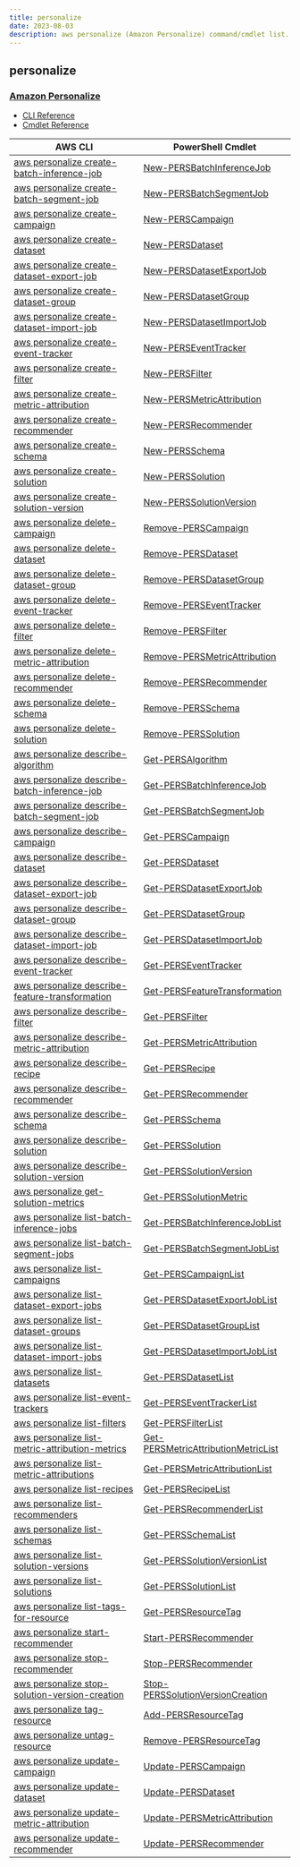 ```yaml
---
title: personalize
date: 2023-08-03
description: aws personalize (Amazon Personalize) command/cmdlet list.
---
```


## personalize

### [Amazon Personalize](https://aws.amazon.com/personalize/)

* [CLI Reference](https://awscli.amazonaws.com/v2/documentation/api/latest/reference/personalize/index.html)
* [Cmdlet Reference](https://docs.aws.amazon.com/powershell/latest/reference/items/AWS_Personalize_cmdlets.html)

|AWS CLI|PowerShell Cmdlet|
|----|----|
|[aws personalize create-batch-inference-job](https://awscli.amazonaws.com/v2/documentation/api/latest/reference/personalize/create-batch-inference-job.html)|[New-PERSBatchInferenceJob](https://docs.aws.amazon.com/powershell/latest/reference/items/New-PERSBatchInferenceJob.html)|
|[aws personalize create-batch-segment-job](https://awscli.amazonaws.com/v2/documentation/api/latest/reference/personalize/create-batch-segment-job.html)|[New-PERSBatchSegmentJob](https://docs.aws.amazon.com/powershell/latest/reference/items/New-PERSBatchSegmentJob.html)|
|[aws personalize create-campaign](https://awscli.amazonaws.com/v2/documentation/api/latest/reference/personalize/create-campaign.html)|[New-PERSCampaign](https://docs.aws.amazon.com/powershell/latest/reference/items/New-PERSCampaign.html)|
|[aws personalize create-dataset](https://awscli.amazonaws.com/v2/documentation/api/latest/reference/personalize/create-dataset.html)|[New-PERSDataset](https://docs.aws.amazon.com/powershell/latest/reference/items/New-PERSDataset.html)|
|[aws personalize create-dataset-export-job](https://awscli.amazonaws.com/v2/documentation/api/latest/reference/personalize/create-dataset-export-job.html)|[New-PERSDatasetExportJob](https://docs.aws.amazon.com/powershell/latest/reference/items/New-PERSDatasetExportJob.html)|
|[aws personalize create-dataset-group](https://awscli.amazonaws.com/v2/documentation/api/latest/reference/personalize/create-dataset-group.html)|[New-PERSDatasetGroup](https://docs.aws.amazon.com/powershell/latest/reference/items/New-PERSDatasetGroup.html)|
|[aws personalize create-dataset-import-job](https://awscli.amazonaws.com/v2/documentation/api/latest/reference/personalize/create-dataset-import-job.html)|[New-PERSDatasetImportJob](https://docs.aws.amazon.com/powershell/latest/reference/items/New-PERSDatasetImportJob.html)|
|[aws personalize create-event-tracker](https://awscli.amazonaws.com/v2/documentation/api/latest/reference/personalize/create-event-tracker.html)|[New-PERSEventTracker](https://docs.aws.amazon.com/powershell/latest/reference/items/New-PERSEventTracker.html)|
|[aws personalize create-filter](https://awscli.amazonaws.com/v2/documentation/api/latest/reference/personalize/create-filter.html)|[New-PERSFilter](https://docs.aws.amazon.com/powershell/latest/reference/items/New-PERSFilter.html)|
|[aws personalize create-metric-attribution](https://awscli.amazonaws.com/v2/documentation/api/latest/reference/personalize/create-metric-attribution.html)|[New-PERSMetricAttribution](https://docs.aws.amazon.com/powershell/latest/reference/items/New-PERSMetricAttribution.html)|
|[aws personalize create-recommender](https://awscli.amazonaws.com/v2/documentation/api/latest/reference/personalize/create-recommender.html)|[New-PERSRecommender](https://docs.aws.amazon.com/powershell/latest/reference/items/New-PERSRecommender.html)|
|[aws personalize create-schema](https://awscli.amazonaws.com/v2/documentation/api/latest/reference/personalize/create-schema.html)|[New-PERSSchema](https://docs.aws.amazon.com/powershell/latest/reference/items/New-PERSSchema.html)|
|[aws personalize create-solution](https://awscli.amazonaws.com/v2/documentation/api/latest/reference/personalize/create-solution.html)|[New-PERSSolution](https://docs.aws.amazon.com/powershell/latest/reference/items/New-PERSSolution.html)|
|[aws personalize create-solution-version](https://awscli.amazonaws.com/v2/documentation/api/latest/reference/personalize/create-solution-version.html)|[New-PERSSolutionVersion](https://docs.aws.amazon.com/powershell/latest/reference/items/New-PERSSolutionVersion.html)|
|[aws personalize delete-campaign](https://awscli.amazonaws.com/v2/documentation/api/latest/reference/personalize/delete-campaign.html)|[Remove-PERSCampaign](https://docs.aws.amazon.com/powershell/latest/reference/items/Remove-PERSCampaign.html)|
|[aws personalize delete-dataset](https://awscli.amazonaws.com/v2/documentation/api/latest/reference/personalize/delete-dataset.html)|[Remove-PERSDataset](https://docs.aws.amazon.com/powershell/latest/reference/items/Remove-PERSDataset.html)|
|[aws personalize delete-dataset-group](https://awscli.amazonaws.com/v2/documentation/api/latest/reference/personalize/delete-dataset-group.html)|[Remove-PERSDatasetGroup](https://docs.aws.amazon.com/powershell/latest/reference/items/Remove-PERSDatasetGroup.html)|
|[aws personalize delete-event-tracker](https://awscli.amazonaws.com/v2/documentation/api/latest/reference/personalize/delete-event-tracker.html)|[Remove-PERSEventTracker](https://docs.aws.amazon.com/powershell/latest/reference/items/Remove-PERSEventTracker.html)|
|[aws personalize delete-filter](https://awscli.amazonaws.com/v2/documentation/api/latest/reference/personalize/delete-filter.html)|[Remove-PERSFilter](https://docs.aws.amazon.com/powershell/latest/reference/items/Remove-PERSFilter.html)|
|[aws personalize delete-metric-attribution](https://awscli.amazonaws.com/v2/documentation/api/latest/reference/personalize/delete-metric-attribution.html)|[Remove-PERSMetricAttribution](https://docs.aws.amazon.com/powershell/latest/reference/items/Remove-PERSMetricAttribution.html)|
|[aws personalize delete-recommender](https://awscli.amazonaws.com/v2/documentation/api/latest/reference/personalize/delete-recommender.html)|[Remove-PERSRecommender](https://docs.aws.amazon.com/powershell/latest/reference/items/Remove-PERSRecommender.html)|
|[aws personalize delete-schema](https://awscli.amazonaws.com/v2/documentation/api/latest/reference/personalize/delete-schema.html)|[Remove-PERSSchema](https://docs.aws.amazon.com/powershell/latest/reference/items/Remove-PERSSchema.html)|
|[aws personalize delete-solution](https://awscli.amazonaws.com/v2/documentation/api/latest/reference/personalize/delete-solution.html)|[Remove-PERSSolution](https://docs.aws.amazon.com/powershell/latest/reference/items/Remove-PERSSolution.html)|
|[aws personalize describe-algorithm](https://awscli.amazonaws.com/v2/documentation/api/latest/reference/personalize/describe-algorithm.html)|[Get-PERSAlgorithm](https://docs.aws.amazon.com/powershell/latest/reference/items/Get-PERSAlgorithm.html)|
|[aws personalize describe-batch-inference-job](https://awscli.amazonaws.com/v2/documentation/api/latest/reference/personalize/describe-batch-inference-job.html)|[Get-PERSBatchInferenceJob](https://docs.aws.amazon.com/powershell/latest/reference/items/Get-PERSBatchInferenceJob.html)|
|[aws personalize describe-batch-segment-job](https://awscli.amazonaws.com/v2/documentation/api/latest/reference/personalize/describe-batch-segment-job.html)|[Get-PERSBatchSegmentJob](https://docs.aws.amazon.com/powershell/latest/reference/items/Get-PERSBatchSegmentJob.html)|
|[aws personalize describe-campaign](https://awscli.amazonaws.com/v2/documentation/api/latest/reference/personalize/describe-campaign.html)|[Get-PERSCampaign](https://docs.aws.amazon.com/powershell/latest/reference/items/Get-PERSCampaign.html)|
|[aws personalize describe-dataset](https://awscli.amazonaws.com/v2/documentation/api/latest/reference/personalize/describe-dataset.html)|[Get-PERSDataset](https://docs.aws.amazon.com/powershell/latest/reference/items/Get-PERSDataset.html)|
|[aws personalize describe-dataset-export-job](https://awscli.amazonaws.com/v2/documentation/api/latest/reference/personalize/describe-dataset-export-job.html)|[Get-PERSDatasetExportJob](https://docs.aws.amazon.com/powershell/latest/reference/items/Get-PERSDatasetExportJob.html)|
|[aws personalize describe-dataset-group](https://awscli.amazonaws.com/v2/documentation/api/latest/reference/personalize/describe-dataset-group.html)|[Get-PERSDatasetGroup](https://docs.aws.amazon.com/powershell/latest/reference/items/Get-PERSDatasetGroup.html)|
|[aws personalize describe-dataset-import-job](https://awscli.amazonaws.com/v2/documentation/api/latest/reference/personalize/describe-dataset-import-job.html)|[Get-PERSDatasetImportJob](https://docs.aws.amazon.com/powershell/latest/reference/items/Get-PERSDatasetImportJob.html)|
|[aws personalize describe-event-tracker](https://awscli.amazonaws.com/v2/documentation/api/latest/reference/personalize/describe-event-tracker.html)|[Get-PERSEventTracker](https://docs.aws.amazon.com/powershell/latest/reference/items/Get-PERSEventTracker.html)|
|[aws personalize describe-feature-transformation](https://awscli.amazonaws.com/v2/documentation/api/latest/reference/personalize/describe-feature-transformation.html)|[Get-PERSFeatureTransformation](https://docs.aws.amazon.com/powershell/latest/reference/items/Get-PERSFeatureTransformation.html)|
|[aws personalize describe-filter](https://awscli.amazonaws.com/v2/documentation/api/latest/reference/personalize/describe-filter.html)|[Get-PERSFilter](https://docs.aws.amazon.com/powershell/latest/reference/items/Get-PERSFilter.html)|
|[aws personalize describe-metric-attribution](https://awscli.amazonaws.com/v2/documentation/api/latest/reference/personalize/describe-metric-attribution.html)|[Get-PERSMetricAttribution](https://docs.aws.amazon.com/powershell/latest/reference/items/Get-PERSMetricAttribution.html)|
|[aws personalize describe-recipe](https://awscli.amazonaws.com/v2/documentation/api/latest/reference/personalize/describe-recipe.html)|[Get-PERSRecipe](https://docs.aws.amazon.com/powershell/latest/reference/items/Get-PERSRecipe.html)|
|[aws personalize describe-recommender](https://awscli.amazonaws.com/v2/documentation/api/latest/reference/personalize/describe-recommender.html)|[Get-PERSRecommender](https://docs.aws.amazon.com/powershell/latest/reference/items/Get-PERSRecommender.html)|
|[aws personalize describe-schema](https://awscli.amazonaws.com/v2/documentation/api/latest/reference/personalize/describe-schema.html)|[Get-PERSSchema](https://docs.aws.amazon.com/powershell/latest/reference/items/Get-PERSSchema.html)|
|[aws personalize describe-solution](https://awscli.amazonaws.com/v2/documentation/api/latest/reference/personalize/describe-solution.html)|[Get-PERSSolution](https://docs.aws.amazon.com/powershell/latest/reference/items/Get-PERSSolution.html)|
|[aws personalize describe-solution-version](https://awscli.amazonaws.com/v2/documentation/api/latest/reference/personalize/describe-solution-version.html)|[Get-PERSSolutionVersion](https://docs.aws.amazon.com/powershell/latest/reference/items/Get-PERSSolutionVersion.html)|
|[aws personalize get-solution-metrics](https://awscli.amazonaws.com/v2/documentation/api/latest/reference/personalize/get-solution-metrics.html)|[Get-PERSSolutionMetric](https://docs.aws.amazon.com/powershell/latest/reference/items/Get-PERSSolutionMetric.html)|
|[aws personalize list-batch-inference-jobs](https://awscli.amazonaws.com/v2/documentation/api/latest/reference/personalize/list-batch-inference-jobs.html)|[Get-PERSBatchInferenceJobList](https://docs.aws.amazon.com/powershell/latest/reference/items/Get-PERSBatchInferenceJobList.html)|
|[aws personalize list-batch-segment-jobs](https://awscli.amazonaws.com/v2/documentation/api/latest/reference/personalize/list-batch-segment-jobs.html)|[Get-PERSBatchSegmentJobList](https://docs.aws.amazon.com/powershell/latest/reference/items/Get-PERSBatchSegmentJobList.html)|
|[aws personalize list-campaigns](https://awscli.amazonaws.com/v2/documentation/api/latest/reference/personalize/list-campaigns.html)|[Get-PERSCampaignList](https://docs.aws.amazon.com/powershell/latest/reference/items/Get-PERSCampaignList.html)|
|[aws personalize list-dataset-export-jobs](https://awscli.amazonaws.com/v2/documentation/api/latest/reference/personalize/list-dataset-export-jobs.html)|[Get-PERSDatasetExportJobList](https://docs.aws.amazon.com/powershell/latest/reference/items/Get-PERSDatasetExportJobList.html)|
|[aws personalize list-dataset-groups](https://awscli.amazonaws.com/v2/documentation/api/latest/reference/personalize/list-dataset-groups.html)|[Get-PERSDatasetGroupList](https://docs.aws.amazon.com/powershell/latest/reference/items/Get-PERSDatasetGroupList.html)|
|[aws personalize list-dataset-import-jobs](https://awscli.amazonaws.com/v2/documentation/api/latest/reference/personalize/list-dataset-import-jobs.html)|[Get-PERSDatasetImportJobList](https://docs.aws.amazon.com/powershell/latest/reference/items/Get-PERSDatasetImportJobList.html)|
|[aws personalize list-datasets](https://awscli.amazonaws.com/v2/documentation/api/latest/reference/personalize/list-datasets.html)|[Get-PERSDatasetList](https://docs.aws.amazon.com/powershell/latest/reference/items/Get-PERSDatasetList.html)|
|[aws personalize list-event-trackers](https://awscli.amazonaws.com/v2/documentation/api/latest/reference/personalize/list-event-trackers.html)|[Get-PERSEventTrackerList](https://docs.aws.amazon.com/powershell/latest/reference/items/Get-PERSEventTrackerList.html)|
|[aws personalize list-filters](https://awscli.amazonaws.com/v2/documentation/api/latest/reference/personalize/list-filters.html)|[Get-PERSFilterList](https://docs.aws.amazon.com/powershell/latest/reference/items/Get-PERSFilterList.html)|
|[aws personalize list-metric-attribution-metrics](https://awscli.amazonaws.com/v2/documentation/api/latest/reference/personalize/list-metric-attribution-metrics.html)|[Get-PERSMetricAttributionMetricList](https://docs.aws.amazon.com/powershell/latest/reference/items/Get-PERSMetricAttributionMetricList.html)|
|[aws personalize list-metric-attributions](https://awscli.amazonaws.com/v2/documentation/api/latest/reference/personalize/list-metric-attributions.html)|[Get-PERSMetricAttributionList](https://docs.aws.amazon.com/powershell/latest/reference/items/Get-PERSMetricAttributionList.html)|
|[aws personalize list-recipes](https://awscli.amazonaws.com/v2/documentation/api/latest/reference/personalize/list-recipes.html)|[Get-PERSRecipeList](https://docs.aws.amazon.com/powershell/latest/reference/items/Get-PERSRecipeList.html)|
|[aws personalize list-recommenders](https://awscli.amazonaws.com/v2/documentation/api/latest/reference/personalize/list-recommenders.html)|[Get-PERSRecommenderList](https://docs.aws.amazon.com/powershell/latest/reference/items/Get-PERSRecommenderList.html)|
|[aws personalize list-schemas](https://awscli.amazonaws.com/v2/documentation/api/latest/reference/personalize/list-schemas.html)|[Get-PERSSchemaList](https://docs.aws.amazon.com/powershell/latest/reference/items/Get-PERSSchemaList.html)|
|[aws personalize list-solution-versions](https://awscli.amazonaws.com/v2/documentation/api/latest/reference/personalize/list-solution-versions.html)|[Get-PERSSolutionVersionList](https://docs.aws.amazon.com/powershell/latest/reference/items/Get-PERSSolutionVersionList.html)|
|[aws personalize list-solutions](https://awscli.amazonaws.com/v2/documentation/api/latest/reference/personalize/list-solutions.html)|[Get-PERSSolutionList](https://docs.aws.amazon.com/powershell/latest/reference/items/Get-PERSSolutionList.html)|
|[aws personalize list-tags-for-resource](https://awscli.amazonaws.com/v2/documentation/api/latest/reference/personalize/list-tags-for-resource.html)|[Get-PERSResourceTag](https://docs.aws.amazon.com/powershell/latest/reference/items/Get-PERSResourceTag.html)|
|[aws personalize start-recommender](https://awscli.amazonaws.com/v2/documentation/api/latest/reference/personalize/start-recommender.html)|[Start-PERSRecommender](https://docs.aws.amazon.com/powershell/latest/reference/items/Start-PERSRecommender.html)|
|[aws personalize stop-recommender](https://awscli.amazonaws.com/v2/documentation/api/latest/reference/personalize/stop-recommender.html)|[Stop-PERSRecommender](https://docs.aws.amazon.com/powershell/latest/reference/items/Stop-PERSRecommender.html)|
|[aws personalize stop-solution-version-creation](https://awscli.amazonaws.com/v2/documentation/api/latest/reference/personalize/stop-solution-version-creation.html)|[Stop-PERSSolutionVersionCreation](https://docs.aws.amazon.com/powershell/latest/reference/items/Stop-PERSSolutionVersionCreation.html)|
|[aws personalize tag-resource](https://awscli.amazonaws.com/v2/documentation/api/latest/reference/personalize/tag-resource.html)|[Add-PERSResourceTag](https://docs.aws.amazon.com/powershell/latest/reference/items/Add-PERSResourceTag.html)|
|[aws personalize untag-resource](https://awscli.amazonaws.com/v2/documentation/api/latest/reference/personalize/untag-resource.html)|[Remove-PERSResourceTag](https://docs.aws.amazon.com/powershell/latest/reference/items/Remove-PERSResourceTag.html)|
|[aws personalize update-campaign](https://awscli.amazonaws.com/v2/documentation/api/latest/reference/personalize/update-campaign.html)|[Update-PERSCampaign](https://docs.aws.amazon.com/powershell/latest/reference/items/Update-PERSCampaign.html)|
|[aws personalize update-dataset](https://awscli.amazonaws.com/v2/documentation/api/latest/reference/personalize/update-dataset.html)|[Update-PERSDataset](https://docs.aws.amazon.com/powershell/latest/reference/items/Update-PERSDataset.html)|
|[aws personalize update-metric-attribution](https://awscli.amazonaws.com/v2/documentation/api/latest/reference/personalize/update-metric-attribution.html)|[Update-PERSMetricAttribution](https://docs.aws.amazon.com/powershell/latest/reference/items/Update-PERSMetricAttribution.html)|
|[aws personalize update-recommender](https://awscli.amazonaws.com/v2/documentation/api/latest/reference/personalize/update-recommender.html)|[Update-PERSRecommender](https://docs.aws.amazon.com/powershell/latest/reference/items/Update-PERSRecommender.html)|

